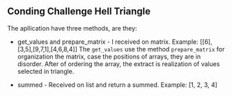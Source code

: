 ## Conding Challenge Hell Triangle

The apllication have three methods, are they:

- get_values and prepare_matrix - I received on matrix. Example: [[6],[3,5],[9,7,1],[4,6,8,4]]
The `get_values` use the method `prepare_matrix` for
organization the matrix, case the positions of arrays, they are in disorder.
After of ordering the array, the extract is realization of values selected in triangle.

- summed - Received on list and return a summed. Example: [1, 2, 3, 4]




